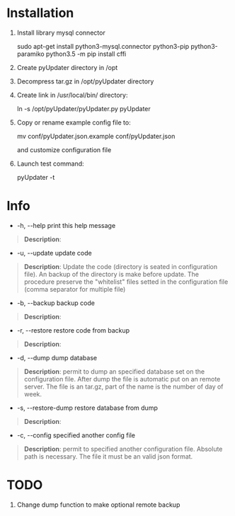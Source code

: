 # Installation

1. Install library mysql connector

	sudo apt-get install python3-mysql.connector python3-pip python3-paramiko
	python3.5 -m pip install cffi

2. Create pyUpdater directory in /opt

3. Decompress tar.gz in /opt/pyUpdater directory

4. Create link in /usr/local/bin/ directory:

	ln -s /opt/pyUpdater/pyUpdater.py pyUpdater

6. Copy or rename example config file to:
   
    mv conf/pyUpdater.json.example conf/pyUpdater.json
   
   and customize configuration file

5. Launch test command:

	pyUpdater -t

# Info

* -h, --help          print this help message
> **Description**:
* -u, --update        update code
> **Description**: Update the code (directory is seated in configuration file). 
An backup of the directory is make before update.
The procedure preserve the "whitelist" files setted in the configuration file 
(comma separator for multiple file)
* -b, --backup        backup code
> **Description**:
* -r, --restore       restore code from backup
> **Description**:
* -d, --dump          dump database
> **Description**: permit to dump an specified database set on the configuration file. 
After dump the file is automatic put on an remote server. 
The file is an tar.gz, part of the name is the number of day of week.
* -s, --restore-dump  restore database from dump
> **Description**:
* -c, --config        specified another config file
> **Description**: permit to specified another configuration file.
Absolute path is necessary. The file it must be an valid json format.  

# TODO

1. Change dump function to make optional remote backup